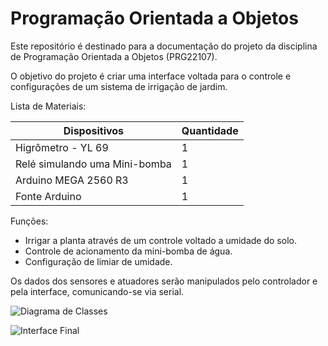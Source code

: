 # Programação Orientada a Objetos

Este repositório é destinado para a documentação do projeto da disciplina de Programação Orientada a Objetos (PRG22107).

O objetivo do projeto é criar uma interface voltada para o controle e configurações de um sistema de irrigação de jardim.

Lista de Materiais:

| Dispositivos |  Quantidade |
| ------------ | ----------- |
| Higrômetro - YL 69 |   1   |
|  Relé simulando uma Mini-bomba |   1   |
| Arduino MEGA 2560 R3 |  1  |
| Fonte Arduino |      1     |

Funções:

- Irrigar a planta através de um controle voltado a umidade do solo.
- Controle de acionamento da mini-bomba de água.
- Configuração de limiar de umidade.

Os dados dos sensores e atuadores serão manipulados pelo controlador e pela interface, comunicando-se via serial.

![Diagrama de Classes]([https://github.com/maiteluisaa/prog22107/blob/main/figuras/fluxograma.png])

![Interface Final]([https://github.com/maiteluisaa/prog22107/blob/main/figuras/UI.png])

